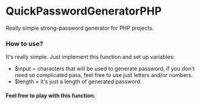 # QuickPasswordGeneratorPHP
Really simple strong-password generator for PHP projects.

### How to use?
It's really simple. Just implement this function and set up variables:
* $input = characters that will be used to generate password, if you don't need so complicated pass, feel free to use just letters and/or numbers.
* $length = it's just a length of generated password.

#### Feel free to play with this function.
